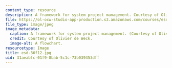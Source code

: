 ```yaml
---
content_type: resource
description: A framework for system project management. Courtesy of Olivier de Weck.
file: https://ol-ocw-studio-app-production.s3.amazonaws.com/courses/esd-36-system-project-management-fall-2012/31aeabfc01f98bab5c1c73b039453dff_esd-36f12.jpg
file_type: image/jpeg
image_metadata:
  caption: A framework for system project management. (Courtesy of Olivier de Weck.)
  credit: Courtesy of Olivier de Weck.
  image-alt: A flowchart.
resourcetype: Image
title: esd-36f12.jpg
uid: 31aeabfc-01f9-8bab-5c1c-73b039453dff
---
```

